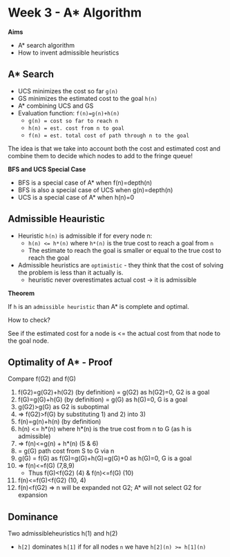 # Week 3 - A* Algorithm

**Aims**

- A* search algorithm 
- How to invent admissible heuristics

## A* Search

- UCS minimizes the cost so far `g(n)`
- GS minimizes the estimated cost to the goal `h(n)`
- A* combining UCS and GS
- Evaluation function: `f(n)=g(n)+h(n)`
	- `g(n) = cost so far to reach n`
	- `h(n) = est. cost from n to goal`
	- `f(n) = est. total cost of path through n to the goal`

The idea is that we take into account both the cost and estimated cost and combine them to decide which nodes to add to the fringe queue!

**BFS and UCS Special Case**

- BFS is a special case of A* when f(n)=depth(n)
- BFS is also a special case of UCS when g(n)=depth(n)
- UCS is a special case of A* when h(n)=0

## Admissible Heauristic 

- Heuristic `h(n)` is admissible if for every node n:
	- `h(n) <= h*(n)` where `h*(n)` is the true cost to reach a goal from `n`
	- The estimate to reach the goal is smaller or equal to the true cost to reach the goal
- Admissible heuristics are `optimistic` - they think that the cost of solving the problem is less than it actually is.
	- heuristic never overestimates actual cost -> it is admissible

**Theorem**

If `h` is an `admissible heuristic` than A* is complete and optimal.

How to check?

See if the estimated cost for a node is <= the actual cost from that node to the goal node.

## Optimality of A* - Proof

Compare f(G2) and f(G)

1. f(G2)=g(G2)+h(G2) (by definition) = g(G2) as h(G2)=0, G2 is a goal
2. f(G)=g(G)+h(G) (by definition) = g(G) as h(G)=0, G is a goal
3. g(G2)>g(G) as G2 is suboptimal
4. => f(G2)>f(G) by substituting 1) and 2) into 3)
5. f(n)=g(n)+h(n) (by definition)
6. h(n) <= h*(n) where h*(n) is the true cost from n to G (as h is admissible)
7. => f(n)<=g(n) + h*(n) (5 & 6)
8. = g(G) path cost from S to G via n
9. g(G) = f(G) as f(G)=g(G)+h(G)=g(G)+0 as h(G)=0, G is a goal 
10. => f(n)<=f(G) (7,8,9)
	- Thus f(G)<f(G2) (4) & f(n)<=f(G) (10)
11. f(n)<=f(G)<f(G2) (10, 4)
12. f(n)<f(G2) => n will be expanded not G2; A* will not select G2 for expansion

## Dominance 

Two admissibleheuristics h(1) and h(2)
- `h[2]` dominates `h[1]` if for all nodes `n` we have `h[2](n) >= h[1](n)`